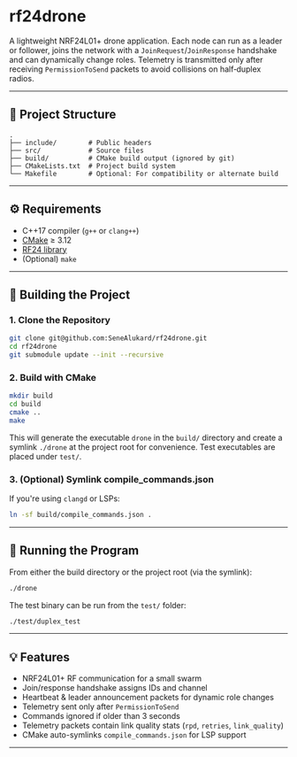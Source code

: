 # rf24drone

A lightweight NRF24L01+ drone application. Each node can run as a leader or
follower, joins the network with a `JoinRequest`/`JoinResponse` handshake and can
dynamically change roles. Telemetry is transmitted only after receiving
`PermissionToSend` packets to avoid collisions on half‑duplex radios.

---

## 📁 Project Structure

```
.
├── include/        # Public headers
├── src/            # Source files
├── build/          # CMake build output (ignored by git)
├── CMakeLists.txt  # Project build system
└── Makefile        # Optional: For compatibility or alternate build
```

---

## ⚙️ Requirements

- C++17 compiler (`g++` or `clang++`)
- [CMake](https://cmake.org/) ≥ 3.12
- [RF24 library](https://github.com/nRF24/RF24)
- (Optional) `make`

---

## 🚀 Building the Project

### 1. Clone the Repository

```bash
git clone git@github.com:SeneAlukard/rf24drone.git
cd rf24drone
git submodule update --init --recursive
```

### 2. Build with CMake

```bash
mkdir build
cd build
cmake ..
make
```

This will generate the executable `drone` in the `build/` directory and
create a symlink `./drone` at the project root for convenience. Test
executables are placed under `test/`.

### 3. (Optional) Symlink compile_commands.json

If you're using `clangd` or LSPs:

```bash
ln -sf build/compile_commands.json .
```

---

## 🧪 Running the Program

From either the build directory or the project root (via the symlink):

```bash
./drone
```

The test binary can be run from the `test/` folder:

```bash
./test/duplex_test
```

---

## 💡 Features

- NRF24L01+ RF communication for a small swarm
- Join/response handshake assigns IDs and channel
- Heartbeat & leader announcement packets for dynamic role changes
- Telemetry sent only after `PermissionToSend`
- Commands ignored if older than 3 seconds
- Telemetry packets contain link quality stats (`rpd`, `retries`, `link_quality`)
- CMake auto-symlinks `compile_commands.json` for LSP support

---

